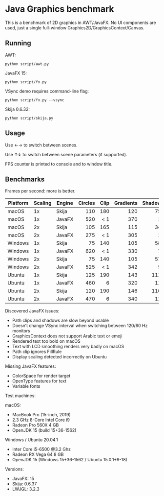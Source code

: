 # Java Graphics benchmark

This is a benchmark of 2D graphics in AWT/JavaFX. No UI components are used, just a single full-window Graphics2D/GraphicsContext/Canvas.

## Running

AWT:

```
python script/awt.py
```

JavaFX 15:

```
python script/fx.py
```

VSync demo requires command-line flag:

```
python script/fx.py --vsync
```

Skija 0.6.32:

```
python script/skija.py
```

## Usage

Use ←→ to switch between scenes.

Use ↑↓ to switch between scene parameters (if supported).

FPS counter is printed to console and to window title.

## Benchmarks

Frames per second: more is better.

Platform | Scaling  | Engine | Circles | Clip | Gradients | Shadows | Words |
---------|----------|--------|--------:|-----:|----------:|--------:|------:|
macOS    | 1x       | Skija  | 110     | 180  | 120       | 750     | 32    |
macOS    | 1x       | JavaFX | 520     | < 1  | 370       | 14      | 320   |
macOS    | 2x       | Skija  | 105     | 165  | 115       | 345     | 35    |
macOS    | 2x       | JavaFX | 275     | < 1  | 305       | 13      | 335   |
Windows  | 1x       | Skija  | 75      | 140  | 105       | 585     | 30    |	
Windows  | 1x       | JavaFX | 620     | < 1  | 330       | 70      | 333   |
Windows  | 2x       | Skija  | 75      | 140  | 105       | 575     | 33    |
Windows  | 2x       | JavaFX | 525     | < 1  | 342       | 52      | 333   |
Ubuntu   | 1x       | Skija  | 125     | 190  | 143       | 1115    | 42    |
Ubuntu   | 1x       | JavaFX | 460     | 6    | 320       | 110     | 295   |
Ubuntu   | 2x       | Skija  | 120     | 190  | 146       | 1100    | 45    |
Ubuntu   | 2x       | JavaFX | 470     | 6    | 340       | 110     | 315   |

Discovered JavaFX issues:

- Path clips and shadows are slow beyond usable
- Doesn’t change VSync interval when switching between 120/60 Hz monitors
- GraphicsContext does not support Arabic text or emoji
- Rendered text too bold on macOS
- Text with LCD smoothing renders very badly on macOS
- Path clip ignores FillRule
- Display scaling detected incorrectly on Ubuntu

Missing JavaFX features:

- ColorSpace for render target
- OpenType features for text
- Variable fonts

Test machines:

macOS:

- MacBook Pro (15-inch, 2019)
- 2.3 GHz 8-Core Intel Core i9
- Radeon Pro 560X 4 GB
- OpenJDK 15 (build 15+36-1562)

Windows / Ubuntu 20.04.1

- Inter Core i5-6500 @3.2 Ghz
- Radeon RX Vega 64 8 GB
- OpenJDK 15 (Windows 15+36-1562 / Ubuntu 15.0.1+9-18)

Versions:

- JavaFX: 15
- Skija: 0.6.37
- LWJGL: 3.2.3